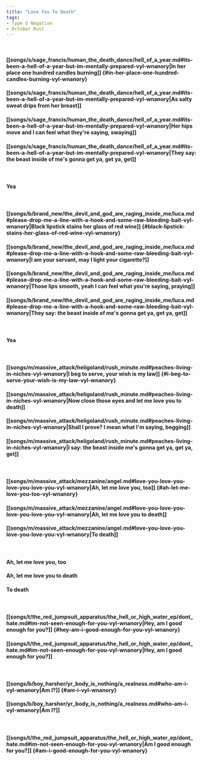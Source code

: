 ```yaml
---
title: "Love You To Death"
tags:
- Type O Negative
- October Rust
---
```

&nbsp;
#### [[songs/s/sage_francis/human_the_death_dance/hell_of_a_year.md#its-been-a-hell-of-a-year-but-im-mentally-prepared-vyl-wnanory|In her place one hundred candles burning]] {#in-her-place-one-hundred-candles-burning-vyl-wnanory}
#### [[songs/s/sage_francis/human_the_death_dance/hell_of_a_year.md#its-been-a-hell-of-a-year-but-im-mentally-prepared-vyl-wnanory|As salty sweat drips from her breast]]
#### [[songs/s/sage_francis/human_the_death_dance/hell_of_a_year.md#its-been-a-hell-of-a-year-but-im-mentally-prepared-vyl-wnanory|Her hips move and I can feel what they're saying, swaying]]
#### [[songs/s/sage_francis/human_the_death_dance/hell_of_a_year.md#its-been-a-hell-of-a-year-but-im-mentally-prepared-vyl-wnanory|They say:  the beast inside of me's gonna get ya, get ya, get]]
&nbsp;
#### Yea
&nbsp;
#### [[songs/b/brand_new/the_devil_and_god_are_raging_inside_me/luca.md#please-drop-me-a-line-with-a-hook-and-some-raw-bleeding-bait-vyl-wnanory|Black lipstick stains her glass of red wine]] {#black-lipstick-stains-her-glass-of-red-wine-vyl-wnanory}
#### [[songs/b/brand_new/the_devil_and_god_are_raging_inside_me/luca.md#please-drop-me-a-line-with-a-hook-and-some-raw-bleeding-bait-vyl-wnanory|I am your servant, may I light your cigarette?]]
#### [[songs/b/brand_new/the_devil_and_god_are_raging_inside_me/luca.md#please-drop-me-a-line-with-a-hook-and-some-raw-bleeding-bait-vyl-wnanory|Those lips smooth, yeah I can feel what you're saying, praying]]
#### [[songs/b/brand_new/the_devil_and_god_are_raging_inside_me/luca.md#please-drop-me-a-line-with-a-hook-and-some-raw-bleeding-bait-vyl-wnanory|They say:  the beast inside of me's gonna get ya, get ya, get]]
&nbsp;
#### Yea
&nbsp;
#### [[songs/m/massive_attack/heligoland/rush_minute.md#peaches-living-in-niches-vyl-wnanory|I beg to serve, your wish is my law]] {#i-beg-to-serve-your-wish-is-my-law-vyl-wnanory}
#### [[songs/m/massive_attack/heligoland/rush_minute.md#peaches-living-in-niches-vyl-wnanory|Now close those eyes and let me love you to death]]
#### [[songs/m/massive_attack/heligoland/rush_minute.md#peaches-living-in-niches-vyl-wnanory|Shall I prove? I mean what I'm saying, begging]]
#### [[songs/m/massive_attack/heligoland/rush_minute.md#peaches-living-in-niches-vyl-wnanory|I say:  the beast inside me's gonna get ya, get ya, get]]
&nbsp;
#### [[songs/m/massive_attack/mezzanine/angel.md#love-you-love-you-love-you-love-you-vyl-wnanory|Ah, let me love you, too]] {#ah-let-me-love-you-too-vyl-wnanory}
#### [[songs/m/massive_attack/mezzanine/angel.md#love-you-love-you-love-you-love-you-vyl-wnanory|Ah, let me love you to death]]
#### [[songs/m/massive_attack/mezzanine/angel.md#love-you-love-you-love-you-love-you-vyl-wnanory|To death]]
&nbsp;
#### Ah, let me love you, too
#### Ah, let me love you to death
#### To death
&nbsp;
#### [[songs/t/the_red_jumpsuit_apparatus/the_hell_or_high_water_ep/dont_hate.md#im-not-seen-enough-for-you-vyl-wnanory|Hey, am I good enough for you?]] {#hey-am-i-good-enough-for-you-vyl-wnanory}
#### [[songs/t/the_red_jumpsuit_apparatus/the_hell_or_high_water_ep/dont_hate.md#im-not-seen-enough-for-you-vyl-wnanory|Hey, am I good enough for you?]]
&nbsp;
#### [[songs/b/boy_harsher/yr_body_is_nothing/a_realness.md#who-am-i-vyl-wnanory|Am I?]] {#am-i-vyl-wnanory}
#### [[songs/b/boy_harsher/yr_body_is_nothing/a_realness.md#who-am-i-vyl-wnanory|Am I?]]
&nbsp;
#### [[songs/t/the_red_jumpsuit_apparatus/the_hell_or_high_water_ep/dont_hate.md#im-not-seen-enough-for-you-vyl-wnanory|Am I good enough for you?]] {#am-i-good-enough-for-you-vyl-wnanory}
